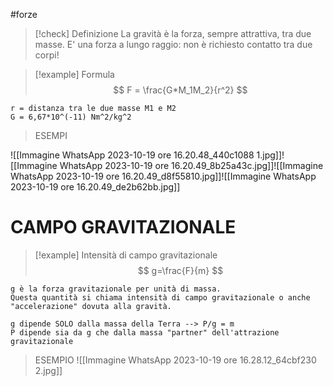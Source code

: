 #forze 


>[!check] Definizione
>La gravità è la forza, sempre attrattiva, tra due masse. E' una forza a lungo raggio: non è richiesto contatto tra due corpi!

>[!example] Formula
>$$ F = \frac{G*M_1M_2}{r^2} $$

	r = distanza tra le due masse M1 e M2
	G = 6,67*10^(-11) Nm^2/kg^2



>ESEMPI

![[Immagine WhatsApp 2023-10-19 ore 16.20.48_440c1088 1.jpg]]![[Immagine WhatsApp 2023-10-19 ore 16.20.49_8b25a43c.jpg]]![[Immagine WhatsApp 2023-10-19 ore 16.20.49_d8f55810.jpg]]![[Immagine WhatsApp 2023-10-19 ore 16.20.49_de2b62bb.jpg]]

# CAMPO GRAVITAZIONALE

>[!example] Intensità di campo gravitazionale
>$$ g=\frac{F}{m} $$

	g è la forza gravitazionale per unità di massa.
	Questa quantità si chiama intensità di campo gravitazionale o anche 
	"accelerazione" dovuta alla gravità.

	g dipende SOLO dalla massa della Terra --> P/g = m
	P dipende sia da g che dalla massa "partner" dell'attrazione 
	gravitazionale

>ESEMPIO
![[Immagine WhatsApp 2023-10-19 ore 16.28.12_64cbf230 2.jpg]]
